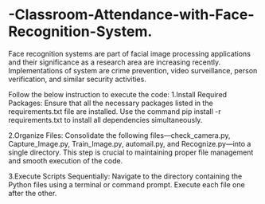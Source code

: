 # -Classroom-Attendance-with-Face-Recognition-System.
Face recognition systems are part of facial image processing applications and their significance as a research area are increasing recently. Implementations of system are crime prevention, video surveillance, person verification, and similar security activities.


Follow the below instruction to execute the code:
1.Install Required Packages:
        Ensure that all the necessary packages listed in the requirements.txt file are installed.
        Use the command pip install -r requirements.txt to install all dependencies simultaneously.

2.Organize Files:
        Consolidate the following files—check_camera.py, Capture_Image.py, Train_Image.py, automail.py, and Recognize.py—into a single directory.
        This step is crucial to maintaining proper file management and smooth execution of the code.

3.Execute Scripts Sequentially:
        Navigate to the directory containing the Python files using a terminal or command prompt.
        Execute each file one after the other.
